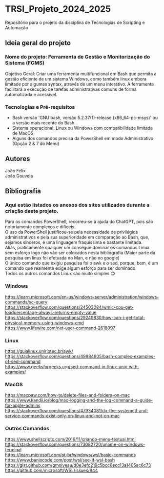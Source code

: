 # TRSI_Projeto_2024_2025
Repositório para o projeto da disciplina de Tecnologias de Scripting e Automação

## Ideia geral do projeto
### Nome do projeto: Ferramenta de Gestão e Monitorização do Sistema (FGMS)
Objetivo Geral:
Criar uma ferramenta multifuncional em Bash que permita a gestão eficiente de um sistema Windows, como também linux embora limitade por algumas syntax, através de um menu interativo. A ferramenta facilitará a execução de tarefas administrativas comuns de forma automatizada e acessível.

### Tecnologias e Pré-requisitos
- Bash versão 'GNU bash, versão 5.2.37(1)-release (x86_64-pc-msys)' ou a versão mais recente do Bash.
- Sistema operacional: Linux ou Windows com compatibilidade limitada de MacOS
- Alguns dos comandos precisa da PowerShell em modo Administrativo (Opção 2 & 7 do Menu)

## Autores
João Félix <br />
João Gouveia

## Bibliografia
### Aqui estão listados os anexos dos sites utilizados durante a criação deste projeto. 
Para os comandos PowerShell, recorreu-se à ajuda do ChatGPT, pois são notoriamente complexos e difíceis.<br />
O uso da PowerShell justificou-se pela necessidade de privilégios administrativos e pela sua superioridade em comparação ao Bash, que, sejamos sinceros, é uma linguagem fraquíssima e bastante limitada.<br />
Aliás, praticamente qualquer um consegue dominar os comandos Linux sem esforço logo não vão ser colocados nesta bibliografia (Maior parte da pesquisa em linux foi efetuada no Man, e não no google) <br />
O único comando que exigiu pesquisa foi o awk e o sed, porque, bem, é um comando que realmente exige algum esforço para ser dominado.<br />
Todos os outros comandos Linux são muito simples 😊<br />

### Windows
https://learn.microsoft.com/en-us/windows-server/administration/windows-commands/sc-query <br />
https://stackoverflow.com/questions/24503084/wmic-cpu-get-loadpercentage-always-returns-empty-value <br />
https://stackoverflow.com/questions/29249830/how-can-i-get-total-physical-memory-using-windows-cmd <br />
https://www.lifewire.com/net-user-command-2618097 <br />


### Linux
https://guialinux.uniriotec.br/awk/ <br />
https://stackoverflow.com/questions/49884905/bash-complex-examples-of-sed-command <br />
https://www.geeksforgeeks.org/sed-command-in-linux-unix-with-examples/ <br />

### MacOS
https://macpaw.com/how-to/delete-files-and-folders-on-mac <br />
https://www.kandji.io/blog/mac-logging-and-the-log-command-a-guide-for-apple-admins <br />
https://stackoverflow.com/questions/47934081/do-the-systemctl-and-service-commands-exist-only-on-linux-and-not-on-mac <br />

### Outros Comandos
https://www.shellscriptx.com/2016/11/criando-menu-textual.html <br />
https://stackoverflow.com/questions/73082720/uname-on-windows-terminal <br />
https://learn.microsoft.com/pt-br/windows/wsl/basic-commands <br />
https://www.banjocode.com/post/wsl/see-if-wsl-bash <br />
https://gist.github.com/gmolveau/d0e3efc219c5bcc6ecc13a1405ac6c73 <br />
https://github.com/microsoft/WSL/issues/844 <br />